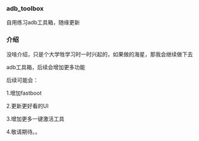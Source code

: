 <!DOCTYPE html>
<html>
	<head>
		<meta charset="utf-8" />
	</head>
	<body>
		<h3>adb_toolbox</h3>
    <p>自用练习adb工具箱，随缘更新</p>
    <h3>介绍</h3>
    <p>没啥介绍，只是个大学牲学习时一时兴起的，如果做的海星，那我会继续做下去</p>
    <p>adb工具箱，后续会增加更多功能</p> 
    <p>后续可能会：</p> 
    <p>1.增加fastboot</p>
    <p>2.更新更好看的UI</p>
    <p>3.增加更多一键激活工具</p>
    <p>4.敬请期待。。</p>
    <!--
    <p></p>
  -->
	</body>
</html>








